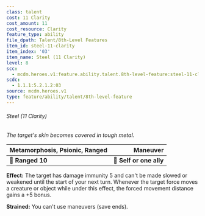 ```yaml
---
class: talent
cost: 11 Clarity
cost_amount: 11
cost_resource: Clarity
feature_type: ability
file_dpath: Talent/8th-Level Features
item_id: steel-11-clarity
item_index: '03'
item_name: Steel (11 Clarity)
level: 8
scc:
  - mcdm.heroes.v1:feature.ability.talent.8th-level-feature:steel-11-clarity
scdc:
  - 1.1.1:5.2.1.2:03
source: mcdm.heroes.v1
type: feature/ability/talent/8th-level-feature
---
```


###### Steel (11 Clarity)

*The target's skin becomes covered in tough metal.*

| **Metamorphosis, Psionic, Ranged** |            **Maneuver** |
| ---------------------------------- | ----------------------: |
| **📏 Ranged 10**                   | **🎯 Self or one ally** |

**Effect:** The target has damage immunity 5 and can't be made slowed or weakened until the start of your next turn. Whenever the target force moves a creature or object while under this effect, the forced movement distance gains a +5 bonus.

**Strained:** You can't use maneuvers (save ends).
